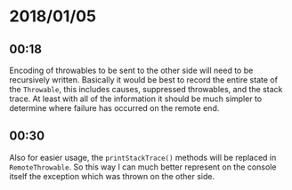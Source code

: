 # 2018/01/05

## 00:18

Encoding of throwables to be sent to the other side will need to be
recursively written. Basically it would be best to record the entire state
of the `Throwable`, this includes causes, suppressed throwables, and the
stack trace. At least with all of the information it should be much simpler
to determine where failure has occurred on the remote end.

## 00:30

Also for easier usage, the `printStackTrace()` methods will be replaced in
`RemoteThrowable`. So this way I can much better represent on the console
itself the exception which was thrown on the other side.
